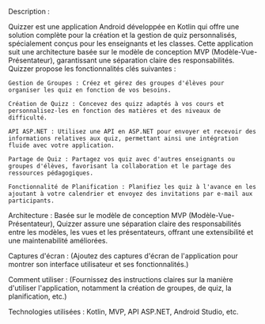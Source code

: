 Description :

Quizzer est une application Android développée en Kotlin qui offre une solution complète pour la création et la gestion de quiz personnalisés, spécialement conçus pour les enseignants et les classes. Cette application suit une architecture basée sur le modèle de conception MVP (Modèle-Vue-Présentateur), garantissant une séparation claire des responsabilités. Quizzer propose les fonctionnalités clés suivantes :

    Gestion de Groupes : Créez et gérez des groupes d'élèves pour organiser les quiz en fonction de vos besoins.

    Création de Quizz : Concevez des quizz adaptés à vos cours et personnalisez-les en fonction des matières et des niveaux de difficulté.

    API ASP.NET : Utilisez une API en ASP.NET pour envoyer et recevoir des informations relatives aux quiz, permettant ainsi une intégration fluide avec votre application.

    Partage de Quiz : Partagez vos quiz avec d'autres enseignants ou groupes d'élèves, favorisant la collaboration et le partage des ressources pédagogiques.

    Fonctionnalité de Planification : Planifiez les quiz à l'avance en les ajoutant à votre calendrier et envoyez des invitations par e-mail aux participants.

Architecture : Basée sur le modèle de conception MVP (Modèle-Vue-Présentateur), Quizzer assure une séparation claire des responsabilités entre les modèles, les vues et les présentateurs, offrant une extensibilité et une maintenabilité améliorées.

Captures d'écran : (Ajoutez des captures d'écran de l'application pour montrer son interface utilisateur et ses fonctionnalités.)

Comment utiliser : (Fournissez des instructions claires sur la manière d'utiliser l'application, notamment la création de groupes, de quiz, la planification, etc.)

Technologies utilisées : Kotlin, MVP, API ASP.NET, Android Studio, etc.